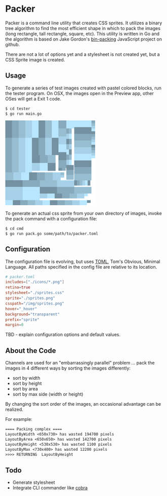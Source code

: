 # Packer

Packer is a command line utility that creates CSS sprites.  It utilizes a
binary tree algorithm to find the most efficient shape in which to pack
the images (long rectangle, tall rectangle, square, etc).  This utility
is written in Go and the algorithm is based on
Jake Gordon's [bin-packing](https://github.com/jakesgordon/bin-packing)
JavaScript project on github.

There are not a lot of options yet and a stylesheet is not created yet,
but a CSS Sprite image is created.

## Usage

To generate a series of test images created with pastel colored blocks,
run the tester program.  On OSX, the images open in the
Preview app, other OSes will get a Exit 1 code.

    $ cd tester
    $ go run main.go

<img src="misc/screenshot.png?raw=true" />

To generate an actual css sprite from your own directory of images, invoke
the pack command with a configuration file:

    $ cd cmd
    $ go run pack.go some/path/to/packer.toml

## Configuration

The configuration file is evolving, but uses [TOML](https://github.com/toml-lang/toml),
Tom's Obvious, Minimal Language.  All paths specified in the config file are relative to
its location.

```toml
# packer.toml
includes=["./icons/*.png"]
retina=true
stylesheet="./sprites.css"
sprite="./sprites.png"
csspath="/img/sprites.png"
hover="_hover"
background="transparent"
prefix="sprite"
margin=0
```

TBD - explain configuration options and default values.


## About the Code

Channels are used for an "embarrassingly parallel" problem ... pack the
images in 4 different ways by sorting the images differently:

* sort by width
* sort by height
* sort by area
* sort by max side (width or height)

By changing the sort order of the images, an occasional advantage can
be realized.

For example:

	==== Packing complex ====
	LayoutByWidth <650x730> has wasted 194700 pixels
	LayoutByArea <650x650> has wasted 142700 pixels
	LayoutByHeight <530x530> has wasted 1100 pixels
	LayoutByMax <730x400> has wasted 12200 pixels
	>>>> RETURNING  LayoutByHeight

## Todo

* Generate stylesheet
* Integrate CLI commander like [cobra](https://github.com/spf13/cobra)
